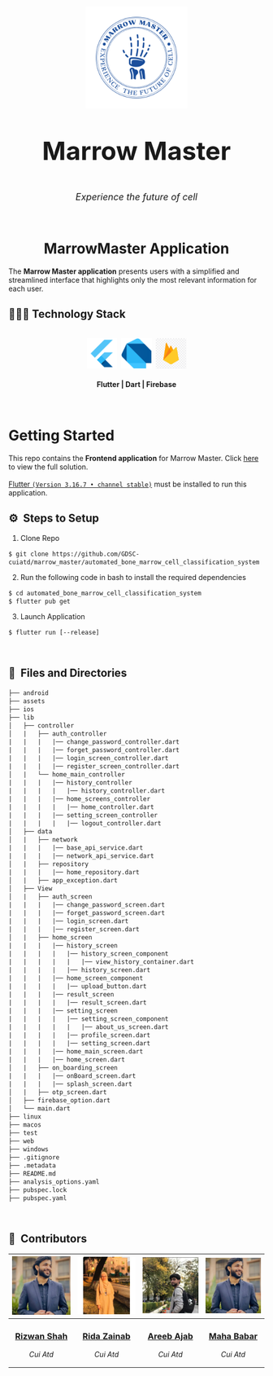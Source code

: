 <div align="center">
    <div >
        <img width="200px" src="../assets/logo.png" alt=""/>
    </div>
    <div >
            <p style="font-size:50px;"><b>Marrow Master</b></p>
            <p style="font-size:18px"><i>Experience the future of cell</i></p>
    </div>      
</div>
<br>

<h1 align="center">MarrowMaster Application</h1>

The <b>Marrow Master application</b> presents users with a simplified and streamlined interface that highlights only the most relevant information for each user.
<br>
<h2>👨🏻‍💻 Technology Stack</h2>
<br />
<div align="center">
    <kbd>
        <img height="60" src="./assets/flutter.png"/>
    </kbd>
    <kbd>
        <img height="60" src="./assets/dart.png"/>
    </kbd>
    <kbd>
        <img height="60" src="./assets/firebase.png"/>
    </kbd>
    <h4>Flutter | Dart | Firebase</h4>
</div>

<br>

# Getting Started

This repo contains the <b>Frontend application</b> for Marrow Master. Click [here](https://github.com/GDSC-cuiatd/marrow_master) to view the full solution.
<br><br>
[Flutter `(Version 3.16.7 • channel stable)`](https://docs.flutter.dev/get-started/install) must be installed to run this application.

## ⚙️ &nbsp;Steps to Setup

1. Clone Repo

```
$ git clone https://github.com/GDSC-cuiatd/marrow_master/automated_bone_marrow_cell_classification_system
```

2. Run the following code in bash to install the required dependencies

```
$ cd automated_bone_marrow_cell_classification_system
$ flutter pub get
```

3. Launch Application

```
$ flutter run [--release]
```
<br>

## 🔑 &nbsp;Files and Directories

```tree
├── android
├── assets
├── ios
├── lib
│   ├── controller
│   |   ├── auth_controller
|   |   |   |── change_password_controller.dart
|   |   |   |── forget_password_controller.dart
|   |   |   |── login_screen_controller.dart
|   |   |   |── register_screen_controller.dart
│   |   └── home_main_controller
|   |   |   |── history_controller
|   |   |   |   |── history_controller.dart
|   |   |   |── home_screens_controller
|   |   |   |   |── home_controller.dart
|   |   |   |── setting_screen_controller
|   |   |   |   |── logout_controller.dart
│   ├── data
│   |   ├── network
|   |   |   |── base_api_service.dart
|   |   |   |── network_api_service.dart
│   |   ├── repository
|   |   |   |── home_repository.dart
│   |   ├── app_exception.dart
│   ├── View
│   |   ├── auth_screen
|   |   |   |── change_password_screen.dart
|   |   |   |── forget_password_screen.dart
|   |   |   |── login_screen.dart
|   |   |   |── register_screen.dart
│   |   ├── home_screen
|   |   |   |── history_screen
|   |   |   |   |── history_screen_component
|   |   |   |   |   |── view_history_container.dart
|   |   |   |   |── history_screen.dart
|   |   |   |── home_screen_component
|   |   |   |   |── upload_button.dart
|   |   |   |── result_screen
|   |   |   |   |── result_screen.dart
|   |   |   |── setting_screen
|   |   |   |   |── setting_screen_component
|   |   |   |   |   |── about_us_screen.dart
|   |   |   |   |── profile_screen.dart
|   |   |   |   |── setting_screen.dart
|   |   |   |── home_main_screen.dart
|   |   |   |── home_screen.dart
│   |   ├── on_boarding_screen
|   |   |   |── onBoard_screen.dart
|   |   |   |── splash_screen.dart
│   |   ├── otp_screen.dart
│   ├── firebase_option.dart
│   └── main.dart
├── linux
├── macos
├── test
├── web
├── windows
├── .gitignore
├── .metadata
├── README.md
├── analysis_options.yaml
├── pubspec.lock
├── pubspec.yaml
```

<br>

## 👥 &nbsp;Contributors

| <a href="https://github.com/rizwanshah123"><img width="180px" src="assets/rizwan.png" alt=""/></a> | <a href=""><img width="180px" src="assets/rida.png" alt=""/></a> | <a href=""><img width="180px" src="assets/areeb.png" alt=""/></a> | <a href=""><img width="180px" src="assets/rizwan.png" alt=""/></a> |
| ---------------------------------------------------------------------------------------------------------------------------------------------------------------------------------------------------------------------------------- | ----------------------------------------------------------------------------------------------------------------------------------------------------------------------------------------------------------------------------------- | -------------------------------------------------------------------------------------------------------------------------------------------------------------------------------------------------------------------------- | ----------------------------------------------------------------------------------------------------------------------------------------------------------------------------------------------------------------------------- |
| <div align="center"><h3><b><a href="https://github.com/rizwanshah123">Rizwan Shah</a></b></h3><p><i>Cui Atd</i></p></div>                                                                               | <div align="center"><h3><b><a href="">Rida Zainab</a></b></h3></a><p><i>Cui Atd</i></p></div>                                                                          | <div align="center"><h3><b><a href="">Areeb Ajab</a></b></h3></a><p><i>Cui Atd</i></p></div></a>                                                               | <div align="center"><h3><b><a href="">Maha Babar</a></b></h3></a><p><i>Cui Atd</i></p></div>
